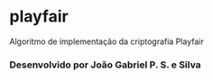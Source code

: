 # playfair
Algoritmo de implementação da criptografia Playfair

### Desenvolvido por João Gabriel P. S. e Silva